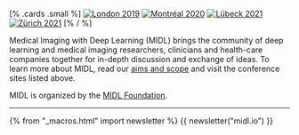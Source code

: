 [% .cards .small %]
[![London 2019](/images/card-small-2019.png)](https://2019.midl.io)
[![Montréal 2020](/images/card-small-2020.png)](https://2020.midl.io)
[![Lübeck 2021](/images/card-small-2021.png)](https://2021.midl.io)
[![Zürich 2021](/images/card-small-2022.png)](https://2022.midl.io)
[% / %]

Medical Imaging with Deep Learning (MIDL) brings the community of deep learning and medical imaging researchers, clinicians and health-care companies together for in-depth discussion and exchange of ideas. To learn more about MIDL, read our [aims and scope](/aims-and-scope.html) and visit the conference sites listed above.

MIDL is organized by the [MIDL Foundation](/foundation.html).

---

{% from "_macros.html" import newsletter %}
{{ newsletter("midl.io") }}
